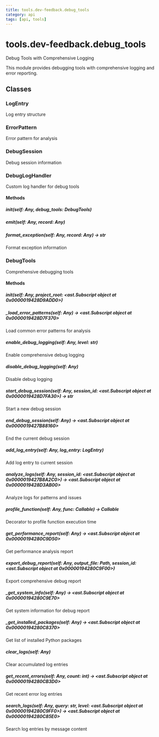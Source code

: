 ```yaml
---
title: tools.dev-feedback.debug_tools
category: api
tags: [api, tools]
---
```


# tools.dev-feedback.debug_tools

Debug Tools with Comprehensive Logging

This module provides debugging tools with comprehensive logging and error reporting.

## Classes

### LogEntry

Log entry structure

### ErrorPattern

Error pattern for analysis

### DebugSession

Debug session information

### DebugLogHandler

Custom log handler for debug tools

#### Methods

##### __init__(self: Any, debug_tools: DebugTools)



##### emit(self: Any, record: Any)



##### format_exception(self: Any, record: Any) -> str

Format exception information

### DebugTools

Comprehensive debugging tools

#### Methods

##### __init__(self: Any, project_root: <ast.Subscript object at 0x0000019428D9ADD0>)



##### _load_error_patterns(self: Any) -> <ast.Subscript object at 0x0000019428D7F370>

Load common error patterns for analysis

##### enable_debug_logging(self: Any, level: str)

Enable comprehensive debug logging

##### disable_debug_logging(self: Any)

Disable debug logging

##### start_debug_session(self: Any, session_id: <ast.Subscript object at 0x0000019428D7FA30>) -> str

Start a new debug session

##### end_debug_session(self: Any) -> <ast.Subscript object at 0x0000019427B88160>

End the current debug session

##### add_log_entry(self: Any, log_entry: LogEntry)

Add log entry to current session

##### analyze_logs(self: Any, session_id: <ast.Subscript object at 0x0000019427B8A2C0>) -> <ast.Subscript object at 0x0000019428D3AB00>

Analyze logs for patterns and issues

##### profile_function(self: Any, func: Callable) -> Callable

Decorator to profile function execution time

##### get_performance_report(self: Any) -> <ast.Subscript object at 0x00000194280C9D50>

Get performance analysis report

##### export_debug_report(self: Any, output_file: Path, session_id: <ast.Subscript object at 0x00000194280C9F00>)

Export comprehensive debug report

##### _get_system_info(self: Any) -> <ast.Subscript object at 0x00000194280C9E70>

Get system information for debug report

##### _get_installed_packages(self: Any) -> <ast.Subscript object at 0x00000194280C8370>

Get list of installed Python packages

##### clear_logs(self: Any)

Clear accumulated log entries

##### get_recent_errors(self: Any, count: int) -> <ast.Subscript object at 0x00000194280CB3D0>

Get recent error log entries

##### search_logs(self: Any, query: str, level: <ast.Subscript object at 0x00000194280C9FF0>) -> <ast.Subscript object at 0x00000194280C85E0>

Search log entries by message content


